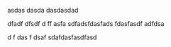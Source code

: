 asdas dasda dasdasdad

dfadf
dfsdf d ff asfa sdfadsfdasfads
fdasfasdf
adfdsa

d f
das f
dsaf
sdafdasfasdfasd
